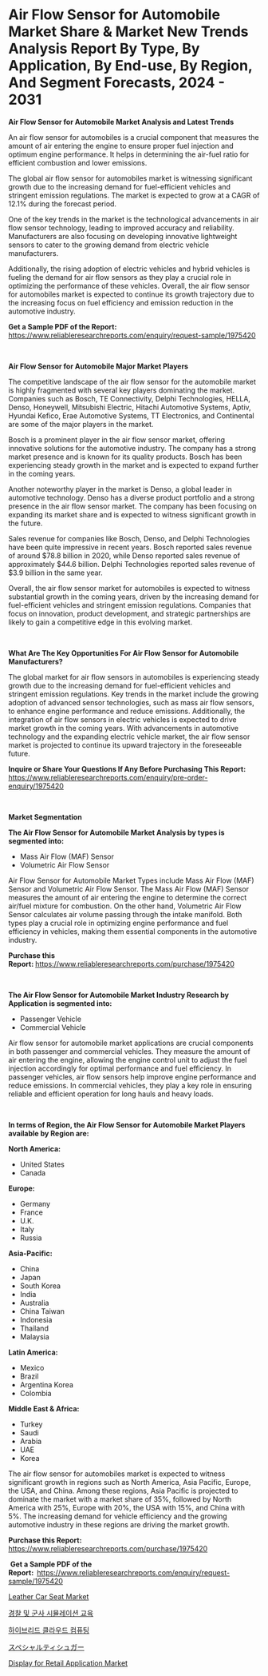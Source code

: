<p><h1>Air Flow Sensor for Automobile Market Share & Market New Trends Analysis Report By Type, By Application, By End-use, By Region, And Segment Forecasts, 2024 - 2031</h1></p><p><strong>Air Flow Sensor for Automobile Market Analysis and Latest Trends</strong></p>
<p><p>An air flow sensor for automobiles is a crucial component that measures the amount of air entering the engine to ensure proper fuel injection and optimum engine performance. It helps in determining the air-fuel ratio for efficient combustion and lower emissions. </p><p>The global air flow sensor for automobiles market is witnessing significant growth due to the increasing demand for fuel-efficient vehicles and stringent emission regulations. The market is expected to grow at a CAGR of 12.1% during the forecast period. </p><p>One of the key trends in the market is the technological advancements in air flow sensor technology, leading to improved accuracy and reliability. Manufacturers are also focusing on developing innovative lightweight sensors to cater to the growing demand from electric vehicle manufacturers. </p><p>Additionally, the rising adoption of electric vehicles and hybrid vehicles is fueling the demand for air flow sensors as they play a crucial role in optimizing the performance of these vehicles. Overall, the air flow sensor for automobiles market is expected to continue its growth trajectory due to the increasing focus on fuel efficiency and emission reduction in the automotive industry.</p></p>
<p><strong>Get a Sample PDF of the Report:&nbsp;</strong> <a href="https://www.reliableresearchreports.com/enquiry/request-sample/1975420">https://www.reliableresearchreports.com/enquiry/request-sample/1975420</a></p>
<p>&nbsp;</p>
<p><strong>Air Flow Sensor for Automobile Major Market Players</strong></p>
<p><p>The competitive landscape of the air flow sensor for the automobile market is highly fragmented with several key players dominating the market. Companies such as Bosch, TE Connectivity, Delphi Technologies, HELLA, Denso, Honeywell, Mitsubishi Electric, Hitachi Automotive Systems, Aptiv, Hyundai Kefico, Erae Automotive Systems, TT Electronics, and Continental are some of the major players in the market.</p><p>Bosch is a prominent player in the air flow sensor market, offering innovative solutions for the automotive industry. The company has a strong market presence and is known for its quality products. Bosch has been experiencing steady growth in the market and is expected to expand further in the coming years.</p><p>Another noteworthy player in the market is Denso, a global leader in automotive technology. Denso has a diverse product portfolio and a strong presence in the air flow sensor market. The company has been focusing on expanding its market share and is expected to witness significant growth in the future.</p><p>Sales revenue for companies like Bosch, Denso, and Delphi Technologies have been quite impressive in recent years. Bosch reported sales revenue of around $78.8 billion in 2020, while Denso reported sales revenue of approximately $44.6 billion. Delphi Technologies reported sales revenue of $3.9 billion in the same year.</p><p>Overall, the air flow sensor market for automobiles is expected to witness substantial growth in the coming years, driven by the increasing demand for fuel-efficient vehicles and stringent emission regulations. Companies that focus on innovation, product development, and strategic partnerships are likely to gain a competitive edge in this evolving market.</p></p>
<p>&nbsp;</p>
<p><strong>What Are The Key Opportunities For Air Flow Sensor for Automobile Manufacturers?</strong></p>
<p><p>The global market for air flow sensors in automobiles is experiencing steady growth due to the increasing demand for fuel-efficient vehicles and stringent emission regulations. Key trends in the market include the growing adoption of advanced sensor technologies, such as mass air flow sensors, to enhance engine performance and reduce emissions. Additionally, the integration of air flow sensors in electric vehicles is expected to drive market growth in the coming years. With advancements in automotive technology and the expanding electric vehicle market, the air flow sensor market is projected to continue its upward trajectory in the foreseeable future.</p></p>
<p><strong>Inquire or Share Your Questions If Any Before Purchasing This Report:</strong> <a href="https://www.reliableresearchreports.com/enquiry/pre-order-enquiry/1975420">https://www.reliableresearchreports.com/enquiry/pre-order-enquiry/1975420</a></p>
<p>&nbsp;</p>
<p><strong>Market Segmentation</strong></p>
<p><strong>The Air Flow Sensor for Automobile Market Analysis by types is segmented into:</strong></p>
<p><ul><li>Mass Air Flow (MAF) Sensor</li><li>Volumetric Air Flow Sensor</li></ul></p>
<p><p>Air Flow Sensor for Automobile Market Types include Mass Air Flow (MAF) Sensor and Volumetric Air Flow Sensor. The Mass Air Flow (MAF) Sensor measures the amount of air entering the engine to determine the correct air/fuel mixture for combustion. On the other hand, Volumetric Air Flow Sensor calculates air volume passing through the intake manifold. Both types play a crucial role in optimizing engine performance and fuel efficiency in vehicles, making them essential components in the automotive industry.</p></p>
<p><strong>Purchase this Report:&nbsp;</strong><a href="https://www.reliableresearchreports.com/purchase/1975420">https://www.reliableresearchreports.com/purchase/1975420</a></p>
<p>&nbsp;</p>
<p><strong>The Air Flow Sensor for Automobile Market Industry Research by Application is segmented into:</strong></p>
<p><ul><li>Passenger Vehicle</li><li>Commercial Vehicle</li></ul></p>
<p><p>Air flow sensor for automobile market applications are crucial components in both passenger and commercial vehicles. They measure the amount of air entering the engine, allowing the engine control unit to adjust the fuel injection accordingly for optimal performance and fuel efficiency. In passenger vehicles, air flow sensors help improve engine performance and reduce emissions. In commercial vehicles, they play a key role in ensuring reliable and efficient operation for long hauls and heavy loads.</p></p>
<p>&nbsp;</p>
<p><strong>In terms of Region, the Air Flow Sensor for Automobile Market Players available by Region are:</strong></p>
<p>
    <p> <strong> North America: </strong>
        <ul>
            <li>United States</li>
            <li>Canada</li>
        </ul>
        </p> 
    <p> <strong> Europe: </strong>
        <ul>
            <li>Germany</li>
            <li>France</li>
            <li>U.K.</li>
            <li>Italy</li>
            <li>Russia</li>
        </ul>
        </p> 
    <p> <strong> Asia-Pacific: </strong>
        <ul>
            <li>China</li>
            <li>Japan</li>
            <li>South Korea</li>
            <li>India</li>
            <li>Australia</li>
            <li>China Taiwan</li>
            <li>Indonesia</li>
            <li>Thailand</li>
            <li>Malaysia</li>
        </ul>
        </p> 
    <p> <strong> Latin America: </strong>
        <ul>
            <li>Mexico</li>
            <li>Brazil</li>
            <li>Argentina Korea</li>
            <li>Colombia</li>
        </ul>
        </p> 
    <p> <strong> Middle East & Africa: </strong>
        <ul>
            <li>Turkey</li>
            <li>Saudi</li>
            <li>Arabia</li>
            <li>UAE</li>
            <li>Korea</li>
        </ul>
    </p>
    </p>
<p><p>The air flow sensor for automobiles market is expected to witness significant growth in regions such as North America, Asia Pacific, Europe, the USA, and China. Among these regions, Asia Pacific is projected to dominate the market with a market share of 35%, followed by North America with 25%, Europe with 20%, the USA with 15%, and China with 5%. The increasing demand for vehicle efficiency and the growing automotive industry in these regions are driving the market growth.</p></p>
<p><strong>Purchase this Report: </strong><a href="https://www.reliableresearchreports.com/purchase/1975420">https://www.reliableresearchreports.com/purchase/1975420</a></p>
<p>&nbsp;<strong>Get a Sample PDF of the Report:&nbsp;&nbsp;</strong><a href="https://www.reliableresearchreports.com/enquiry/request-sample/1975420">https://www.reliableresearchreports.com/enquiry/request-sample/1975420</a></p>
<p><strong></strong></p>
<p><p><a href="https://issuu.com/reportprime-2/docs/leather-car-seat-market-size-2030.pptx">Leather Car Seat Market</a></p><p><a href="https://github.com/vsn7qpua81q/Market-Research-Report-List-1/blob/main/246795613136.md">경찰 및 군사 시뮬레이션 교육</a></p><p><a href="https://github.com/Elenrrera7685/Market-Research-Report-List-1/blob/main/517074213137.md">하이브리드 클라우드 컴퓨팅</a></p><p><a href="https://github.com/adcxff01450218/Market-Research-Report-List-1/blob/main/758228514082.md">スペシャルティシュガー</a></p><p><a href="https://github.com/jhcraigie/Market-Research-Report-List-2/blob/main/display-for-retail-application-market.md">Display for Retail Application Market</a></p></p>